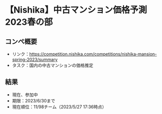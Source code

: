 # 【Nishika】中古マンション価格予測 2023春の部
## コンペ概要
- リンク：https://competition.nishika.com/competitions/nishika-mansion-spring-2023/summary  
- タスク：国内の中古マンションの価格推定  
## 結果
- 現在、参加中
- 期限：2023/6/30まで
- 現在順位：11/98チーム（2023/5/27 17:36時点）
